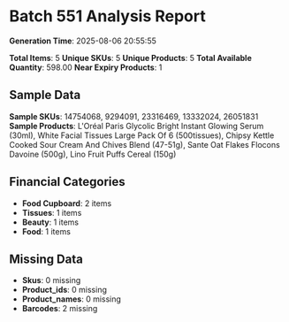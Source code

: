 # Batch 551 Analysis Report

**Generation Time**: 2025-08-06 20:55:55

**Total Items**: 5
**Unique SKUs**: 5
**Unique Products**: 5
**Total Available Quantity**: 598.00
**Near Expiry Products**: 1

## Sample Data
**Sample SKUs**: 14754068, 9294091, 23316469, 13332024, 26051831
**Sample Products**: L'Oréal Paris Glycolic Bright Instant Glowing Serum (30ml), White Facial Tissues Large Pack Of 6 (500tissues), Chipsy Kettle Cooked Sour Cream And Chives Blend (47-51g), Sante Oat Flakes Flocons Davoine (500g), Lino Fruit Puffs Cereal (150g)

## Financial Categories
- **Food Cupboard**: 2 items
- **Tissues**: 1 items
- **Beauty**: 1 items
- **Food**: 1 items

## Missing Data
- **Skus**: 0 missing
- **Product_ids**: 0 missing
- **Product_names**: 0 missing
- **Barcodes**: 2 missing
